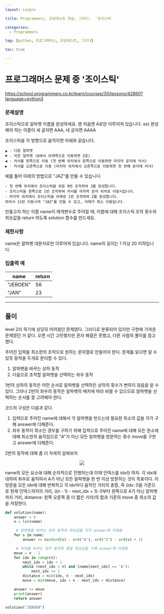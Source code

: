 ```yaml
---
layout: single

title: Programmers, 코딩테스트 연습, 그리디,  '조이스틱'

categories:
  - Programmers

tag: [python, 프로그래머스, 코딩테스트, 그리디]

toc: true

---
```


# 프로그래머스 문제 중 '조이스틱'   
<a href="https://school.programmers.co.kr/learn/courses/30/lessons/42860?language=python3">https://school.programmers.co.kr/learn/courses/30/lessons/42860?language=python3</a>


### 문제설명

조이스틱으로 알파벳 이름을 완성하세요. 맨 처음엔 A로만 이루어져 있습니다.
ex) 완성해야 하는 이름이 세 글자면 AAA, 네 글자면 AAAA

조이스틱을 각 방향으로 움직이면 아래와 같습니다.

    ▲ - 다음 알파벳
    ▼ - 이전 알파벳 (A에서 아래쪽으로 이동하면 Z로)
    ◀ - 커서를 왼쪽으로 이동 (첫 번째 위치에서 왼쪽으로 이동하면 마지막 문자에 커서)
    ▶ - 커서를 오른쪽으로 이동 (마지막 위치에서 오른쪽으로 이동하면 첫 번째 문자에 커서)

예를 들어 아래의 방법으로 "JAZ"를 만들 수 있습니다.

    - 첫 번째 위치에서 조이스틱을 위로 9번 조작하여 J를 완성합니다.
    - 조이스틱을 왼쪽으로 1번 조작하여 커서를 마지막 문자 위치로 이동시킵니다.
    - 마지막 위치에서 조이스틱을 아래로 1번 조작하여 Z를 완성합니다.
    따라서 11번 이동시켜 "JAZ"를 만들 수 있고, 이때가 최소 이동입니다.

만들고자 하는 이름 name이 매개변수로 주어질 때, 이름에 대해 조이스틱 조작 횟수의 최솟값을 return 하도록 solution 함수를 만드세요.

### 제한사항

name은 알파벳 대문자로만 이루어져 있습니다.
name의 길이는 1 이상 20 이하입니다.

### 입출력 예

| name     | return |
| -------- | ------ |
| "JEROEN" | 56     |
| "JAN"    | 23     |

---

## 풀이

level 2라 하기에 상당히 어려웠던 문제였다. 그리디로 분류되어 있지만 구현에 가까운 문제였던 거 같다. 오랜 시간 고민했지만 혼자 해결은 못했고, 다른 사람의 풀이를 참고했다.

주어진 입력을 최소한의 조작으로 원하는 문자열로 만들어야 한다. 문제를 읽으면 알 수 있듯 동작을 두개로 분리할 수 있다.

1. 알파벳을 바꾸는 상하 동작
2. 다음으로 조작할 알파벳을 선택하는 좌우 동작

1번의 상하의 동작은 어떤 순서로 알파벳을 선택하든 상하의 횟수가 변하지 않음을 알 수 있다. 그러나 2번의 좌우의 동작은 알파벳의 배치에 따라 바뀔 수 있으므로 알파벳을 선택하는 순서를 잘 고려해야 한다.

코드의 구성은 다음과 같다.

1. 입력으로 주어진 name에 대해서 각 알파벳을 만드는데 필요한 최소의 값을 각각 구해 answer에 더해준다.
2. 좌우 동작이 최소인 경우를 구하기 위해 입력으로 주어진 name에 대해 모든 원소에 대해 최소한의 움직임으로 "A"가 아닌 모든 알파벳을 방문하는 횟수 move를 구한고 answer에 더해준다.

2번의 동작에 대해 좀 더 자세히 살펴보자

<center>
  <img src='https://user-images.githubusercontent.com/94548914/172375288-2784c99e-0a2b-4ea9-916a-5a07697b8dc8.JPG'/>
</center>

name의 모든 요소에 대해 순차적으로 진행하는데 이때 인덱스를 idx라 하자. 각 idx에 대하여 좌우로 움직여서 A가 아닌 모든 알파벳을 한 번 이상 방문하는 것이 목표이다. 이 방문을 모든 idx에 대해 반복하고 각 idx마다 움직인 거리의 총합, 즉 (idx: 0을 기준으로 현재 인덱스까지의 거리, ((n - 1) - next_idx + 1): 0부터 왼쪽으로 A가 아닌 알파벳까지 거리, distance: 왼쪽 오른쪽 중 더 짧은 거리)의 합과 기존의 move 중 최소의 값을 저장한다.

```python
def solution(name):
    answer = 0
    n = len(name)

     # 알파벳을 바꾸는 상하 동작의 최솟값을 각각 answer에 더해줌
    for s in name:
        answer += min(ord(s) - ord("A"), ord("Z") - ord(s) + 1)

     # 자리를 바꾸는 좌우 동작의 총합 최솟값을 구해 answer에 더해줌
    move = n - 1
    for idx in range(n):
        next_idx = idx + 1
        while (next_idx < n) and (name[next_idx] == 'A'):
            next_idx += 1
        distance = min(idx, n - next_idx)
        move = min(move, idx + n - next_idx + distance)

    answer += move
    print(answer)
    return answer

solution("JEROEN")
```
